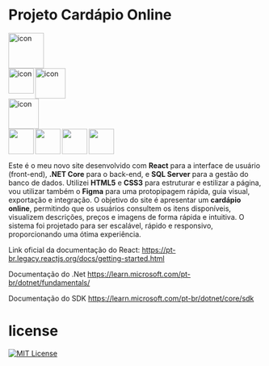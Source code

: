 # Projeto Cardápio Online

<div style="display: flex; align-items: flex-start;"><img src="https://techstack-generator.vercel.app/csharp-icon.svg" alt="icon" align="left" width="70"/></div>
<img src="https://cdn.jsdelivr.net/gh/devicons/devicon@latest/icons/dotnetcore/dotnetcore-original.svg" alt="icon" align="left" width="50"/>
<div style="display: flex; align-items: flex-start;"><img src="https://techstack-generator.vercel.app/mysql-icon.svg" alt="icon" align="left" width="60"/></div>
<div style="display: flex; align-items: flex-start;"><img src="https://techstack-generator.vercel.app/react-icon.svg" alt="icon" align="left" width="60"/></div>
<img src="https://cdn.jsdelivr.net/gh/devicons/devicon@latest/icons/html5/html5-plain.svg" align="left" width="50"/> 
<img src="https://cdn.jsdelivr.net/gh/devicons/devicon@latest/icons/css3/css3-plain.svg" align="left" width="50"/>
<img src="https://cdn.jsdelivr.net/gh/devicons/devicon@latest/icons/figma/figma-original.svg" align="left" width="50"/>
<img src="https://cdn.jsdelivr.net/gh/devicons/devicon@latest/icons/javascript/javascript-plain.svg" align="center" width="50"/>
<br>
          
Este é o meu novo site desenvolvido com <strong>React</strong> para a interface de usuário (front-end), <strong>.NET Core</strong> para o back-end, e <strong>SQL Server</strong> para a gestão do banco de dados. Utilizei <strong>HTML5</strong> e <strong>CSS3</strong> para estruturar e estilizar a página, vou utilizar também o <strong>Figma</strong> para uma protopipagem rápida, guia visual, exportação e integração. O objetivo do site é apresentar um <strong>cardápio online</strong>, permitindo que os usuários consultem os itens disponíveis, visualizem descrições, preços e imagens de forma rápida e intuitiva. O sistema foi projetado para ser escalável, rápido e responsivo, proporcionando uma ótima experiência.

Link oficial da documentação do React: https://pt-br.legacy.reactjs.org/docs/getting-started.html

Documentação do .Net https://learn.microsoft.com/pt-br/dotnet/fundamentals/

Documentação do SDK https://learn.microsoft.com/pt-br/dotnet/core/sdk

# license

[![MIT License](https://img.shields.io/badge/License-MIT-green.svg)](./LICENSE)
